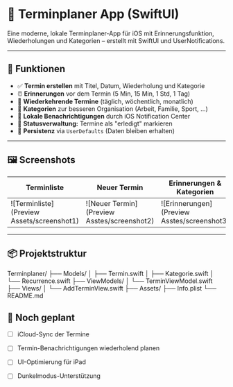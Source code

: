 # 📅 Terminplaner App (SwiftUI)

Eine moderne, lokale Terminplaner-App für iOS mit Erinnerungsfunktion, Wiederholungen und Kategorien – erstellt mit SwiftUI und UserNotifications.

---

## 🚀 Funktionen

- ✅ **Termin erstellen** mit Titel, Datum, Wiederholung und Kategorie  
- ⏰ **Erinnerungen** vor dem Termin (5 Min, 15 Min, 1 Std, 1 Tag)  
- 🔁 **Wiederkehrende Termine** (täglich, wöchentlich, monatlich)  
- 🎨 **Kategorien** zur besseren Organisation (Arbeit, Familie, Sport, …)  
- 🔕 **Lokale Benachrichtigungen** durch iOS Notification Center  
- 🧠 **Statusverwaltung:** Termine als "erledigt" markieren  
- 💾 **Persistenz** via `UserDefaults` (Daten bleiben erhalten)  

---

## 🖼️ Screenshots

| Terminliste | Neuer Termin | Erinnerungen & Kategorien |
|-------------|--------------|---------------------------|
| ![Terminliste](Preview Assets/screenshot1) | ![Neuer Termin](Preview Asstes/screenshot2) | ![Erinnerungen](Preview Asstes/screenshot3) |



---

## 📦 Projektstruktur

Terminplaner/
├── Models/
│ ├── Termin.swift
│ ├── Kategorie.swift
│ └── Recurrence.swift
├── ViewModels/
│ └── TerminViewModel.swift
├── Views/
│ └── AddTerminView.swift
├── Assets/
├── Info.plist
└── README.md


## 📌 Noch geplant

- [ ] iCloud-Sync der Termine  
- [ ] Termin-Benachrichtigungen wiederholend planen  
- [ ] UI-Optimierung für iPad  
- [ ] Dunkelmodus-Unterstützung  


